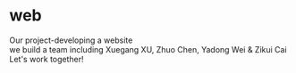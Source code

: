 # web
Our project-developing a website  
we build a team including Xuegang XU, Zhuo Chen, Yadong Wei & Zikui Cai 
Let's work together!
